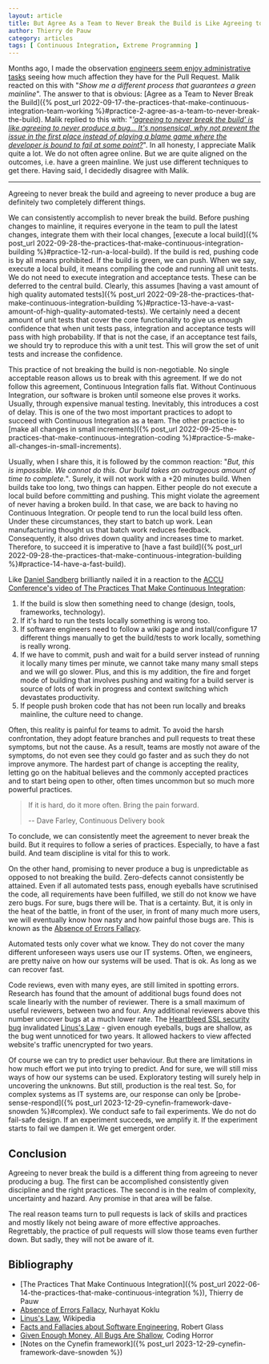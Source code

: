 ```yaml
---
layout: article
title: But Agree As a Team to Never Break the Build is Like Agreeing to Never Produce a Bug
author: Thierry de Pauw
category: articles
tags: [ Continuous Integration, Extreme Programming ]
---
```


Months ago, I made the observation [engineers seem enjoy administrative tasks](https://www.linkedin.com/posts/tdpauw_against-all-common-beliefs-i-start-to-think-activity-7049411800001339394-t2F-) seeing how much affection they have for the Pull Request. Malik reacted on this with "*Show me a different process that guarantees a green mainline*". The answer to that is obvious: [Agree as a Team to Never Break the Build]({% post_url 2022-09-17-the-practices-that-make-continuous-integration-team-working %}#practice-2-agree-as-a-team-to-never-break-the-build). Malik replied to this with: "*['agreeing to never break the build' is like agreeing to never produce a bug... It's nonsensical, why not prevent the issue in the first place instead of playing a blame game where the developer is bound to fail at some point?](https://www.linkedin.com/feed/update/urn:li:activity:7049411800001339394?commentUrn=urn%3Ali%3Acomment%3A%28activity%3A7049411800001339394%2C7049436590376394753%29&replyUrn=urn%3Ali%3Acomment%3A%28activity%3A7049411800001339394%2C7050175525402615809%29&dashCommentUrn=urn%3Ali%3Afsd_comment%3A%287049436590376394753%2Curn%3Ali%3Aactivity%3A7049411800001339394%29&dashReplyUrn=urn%3Ali%3Afsd_comment%3A%287050175525402615809%2Curn%3Ali%3Aactivity%3A7049411800001339394%29)*". In all honesty, I appreciate Malik quite a lot. We do not often agree online. But we are quite aligned on the outcomes, i.e. have a green mainline. We just use different techniques to get there. Having said, I decidedly disagree with Malik.

---

Agreeing to never break the build and agreeing to never produce a bug are definitely two completely different things.

We can consistently accomplish to never break the build. Before pushing changes to mainline, it requires everyone in the team to pull the latest changes, integrate them with their local changes, [execute a local build]({% post_url 2022-09-28-the-practices-that-make-continuous-integration-building %}#practice-12-run-a-local-build). If the build is red, pushing code is by all means prohibited. If the build is green, we can push. When we say, execute a local build, it means compiling the code and running all unit tests. We do not need to execute integration and acceptance tests. These can be deferred to the central build. Clearly, this assumes [having a vast amount of high quality automated tests]({% post_url 2022-09-28-the-practices-that-make-continuous-integration-building %}#practice-13-have-a-vast-amount-of-high-quality-automated-tests). We certainly need a decent amount of unit tests that cover the core functionality to give us enough confidence that when unit tests pass, integration and acceptance tests will pass with high probability. If that is not the case, if an acceptance test fails, we should try to reproduce this with a unit test. This will grow the set of unit tests and increase the confidence.

This practice of not breaking the build is non-negotiable. No single acceptable reason allows us to break with this agreement. If we do not follow this agreement, Continuous Integration falls flat. Without Continuous Integration, our software is broken until someone else proves it works. Usually, through expensive manual testing. Inevitably, this introduces a cost of delay. This is one of the two most important practices to adopt to succeed with Continuous Integration as a team. The other practice is to [make all changes in small increments]({% post_url 2022-09-25-the-practices-that-make-continuous-integration-coding %}#practice-5-make-all-changes-in-small-increments).

Usually, when I share this, it is followed by the common reaction: "*But, this is impossible. We cannot do this. Our build takes an outrageous amount of time to complete.*". Surely, it will not work with a +20 minutes build. When builds take too long, two things can happen. Either people do not execute a local build before committing and pushing. This might violate the agreement of never having a broken build. In that case, we are back to having no Continuous Integration. Or people tend to run the local build less often. Under these circumstances, they start to batch up work. Lean manufacturing thought us that batch work reduces feedback. Consequently, it also drives down quality and increases time to market. Therefore, to succeed it is imperative to [have a fast build]({% post_url 2022-09-28-the-practices-that-make-continuous-integration-building %}#practice-14-have-a-fast-build).

Like [Daniel Sandberg](https://www.youtube.com/channel/UCtk6SnXE64MiIWy0HlFsHIw) brilliantly nailed it in a reaction to the [ACCU Conference's video of The Practices That Make Continuous Integration](https://www.youtube.com/watch?v=G3PZo70KcSA):

1. If the build is slow then something need to change (design, tools, frameworks, technology).
2. If it's hard to run the tests locally something is wrong too.
3. If software engineers need to follow a wiki page and install/configure 17 different things manually to get the build/tests to work locally, something is really wrong.
4. If we have to commit, push and wait for a build server instead of running it locally many times per minute, we cannot take many many small steps and we will go slower. Plus, and this is my addition, the fire and forget mode of building that involves pushing and waiting for a build server is source of lots of work in progress and context switching which devastates productivity.
5. If people push broken code that has not been run locally and breaks mainline, the culture need to change.

Often, this reality is painful for teams to admit. To avoid the harsh confrontation, they adopt feature branches and pull requests to treat these symptoms, but not the cause. As a result, teams are mostly not aware of the symptoms, do not even see they could go faster and as such they do not improve anymore. The hardest part of change is accepting the reality, letting go on the habitual believes and the commonly accepted practices and to start being open to other, often times uncommon but so much more powerful practices.

> If it is hard, do it more often. Bring the pain forward.
>
> -- Dave Farley, Continuous Delivery book

To conclude, we can consistently meet the agreement to never break the build. But it requires to follow a series of practices. Especially, to have a fast build. And team discipline is vital for this to work.

On the other hand, promising to never produce a bug is unpredictable as opposed to not breaking the build. Zero-defects cannot consistently be attained. Even if all automated tests pass, enough eyeballs have scrutinised the code, all requirements have been fulfilled, we still do not know we have zero bugs. For sure, bugs there will be. That is a certainty. But, it is only in the heat of the battle, in front of the user, in front of many much more users, we will eventually know how nasty and how painful those bugs are. This is known as the [Absence of Errors Fallacy](https://nurhayatkoklu.medium.com/the-absence-of-errors-fallacy-embracing-comprehensive-software-testing-with-a-smile-176e331c386d).

Automated tests only cover what we know. They do not cover the many different unforeseen ways users use our IT systems. Often, we engineers, are pretty naive on how our systems will be used. That is ok. As long as we can recover fast.

Code reviews, even with many eyes, are still limited in spotting errors. Research has found that the amount of additional bugs found does not scale linearly with the number of reviewer. There is a small maximum of useful reviewers, between two and four. Any additional reviewers above this number uncover bugs at a much lower rate. The [Heartbleed SSL security bug](https://en.wikipedia.org/wiki/Heartbleed) invalidated [Linus's Law](https://en.wikipedia.org/wiki/Linus%27s_law) - given enough eyeballs, bugs are shallow, as the bug went unnoticed for two years. It allowed hackers to view affected website's traffic unencrypted for two years.

Of course we can try to predict user behaviour. But there are limitations in how much effort we put into trying to predict. And for sure, we will still miss ways of how our systems can be used. Exploratory testing will surely help in uncovering the unknowns. But still, production is the real test. So, for complex systems as IT systems are, our response can only be [probe-sense-respond]({% post_url 2023-12-29-cynefin-framework-dave-snowden %}#complex). We conduct safe to fail experiments. We do not do fail-safe design. If an experiment succeeds, we amplify it. If the experiment starts to fail we dampen it. We get emergent order.

## Conclusion

Agreeing to never break the build is a different thing from agreeing to never producing a bug. The first can be accomplished consistently given discipline and the right practices. The second is in the realm of complexity, uncertainty and hazard. Any promise in that area will be false.

The real reason teams turn to pull requests is lack of skills and practices and mostly likely not being aware of more effective approaches. Regrettably, the practice of pull requests will slow those teams even further down. But sadly, they will not be aware of it.

## Bibliography

- [The Practices That Make Continuous Integration]({% post_url 2022-06-14-the-practices-that-make-continuous-integration %}), Thierry de Pauw
- [Absence of Errors Fallacy](https://nurhayatkoklu.medium.com/the-absence-of-errors-fallacy-embracing-comprehensive-software-testing-with-a-smile-176e331c386d), Nurhayat Koklu
- [Linus's Law](https://en.wikipedia.org/wiki/Linus%27s_law), Wikipedia
- [Facts and Fallacies about Software Engineering](https://www.goodreads.com/book/show/83792.Facts_and_Fallacies_of_Software_Engineering), Robert Glass
- [Given Enough Money, All Bugs Are Shallow](https://blog.codinghorror.com/given-enough-money-all-bugs-are-shallow/), Coding Horror
- [Notes on the Cynefin framework]({% post_url 2023-12-29-cynefin-framework-dave-snowden %})
